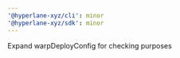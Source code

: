```yaml
---
'@hyperlane-xyz/cli': minor
'@hyperlane-xyz/sdk': minor
---
```


Expand warpDeployConfig for checking purposes
